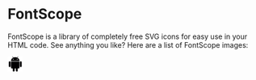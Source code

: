 # FontScope
FontScope is a library of completely free SVG icons for easy use in your HTML code.  See anything you like?  Here are a list of FontScope images:

<img src="https://raw.githubusercontent.com/opensource-matrix/fontscope/master/images/icon-android.svg" width="30px" height="30px"></img>